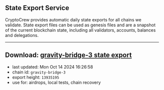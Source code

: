 ## State Export Service
CryptoCrew provides automatic daily state exports for all chains we validate. State export files can be used as genesis files and are a snapshot of the current blockchain state, including all validators, accounts, balances and delegations.

---
**Download: [gravity-bridge-3 state export](https://dl-eu2.ccvalidators.com/SERVICE/gravitybridge/gravity-bridge-3_export_13935195.json)**
---

- last updated: Mon Oct 14 2024 16:26:58
- chain id: `gravity-bridge-3`
- export height: `13935195`
- use for: airdrops, local tests, chain recovery
